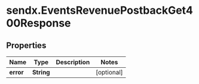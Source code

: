 # sendx.EventsRevenuePostbackGet400Response

## Properties

Name | Type | Description | Notes
------------ | ------------- | ------------- | -------------
**error** | **String** |  | [optional] 


